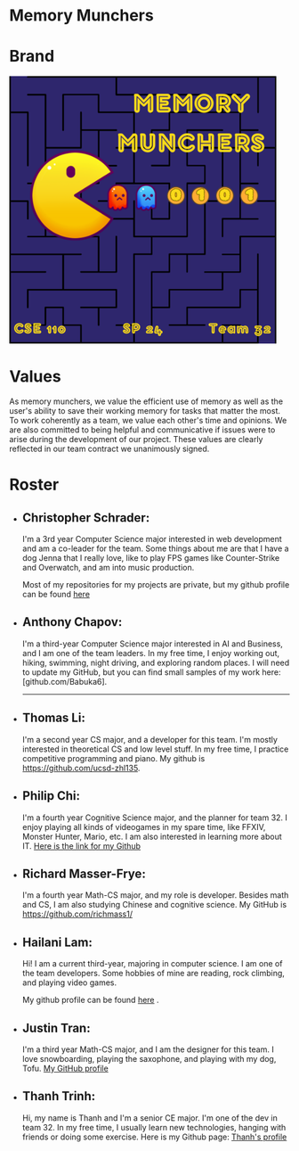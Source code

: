 # Memory Munchers

# Brand

![memory munchers logo](misc/memory-munchers_480.png)

# Values

As memory munchers, we value the efficient use of memory as well as the user's ability to save their working memory for tasks that matter the most. To work coherently as a team, we value each other's time and opinions. We are also committed to being helpful and communicative if issues were to arise during the development of our project. These values are clearly reflected in our team contract we unanimously signed.

# Roster

- ## **Christopher Schrader**:
    I'm a 3rd year Computer Science major interested in web development and am a co-leader for the team. Some things about me are that I have a dog Jenna that I really love, like to play FPS games like Counter-Strike and Overwatch, and am into music production.

    Most of my repositories for my projects are private, but my github profile can be found [here](https://github.com/chris-529)
- ## **Anthony Chapov**:
    I'm a third-year Computer Science major interested in AI and Business, and I am one of the team leaders. In my free time, I enjoy working out, hiking, swimming, night driving, and exploring random places. I will need to update my GitHub, but you can find small samples of my work here: [github.com/Babuka6].

    ---
- ## **Thomas Li**:
  I'm a second year CS major, and a developer for this team. I'm mostly interested in theoretical CS and low level stuff. In my free time, I practice competitive programming and piano. My github is https://github.com/ucsd-zhl135.
  
- ## **Philip Chi**:
  I'm a fourth year Cognitive Science major, and the planner for team 32. I enjoy playing all kinds of videogames in my spare time, like FFXIV, Monster Hunter, Mario, etc. I am also interested in learning more about IT. [Here is the link for my Github](https://github.com/philchi)

- ## **Richard Masser-Frye**:
  I'm a fourth year Math-CS major, and my role is developer. Besides math and CS, I am also studying Chinese and cognitive science. My GitHub is https://github.com/richmass1/

- ## **Hailani Lam**:
  Hi! I am a current third-year, majoring in computer science. I am one of the team developers. Some hobbies of mine are reading, rock climbing, and playing video games.
  
  My github profile can be found [here](https://github.com/hlani) .
  
- ## **Justin Tran**:
  I'm a third year Math-CS major, and I am the designer for this team. I love snowboarding, playing the saxophone, and playing with my dog, Tofu. [My GitHub profile](https://github.com/jtran-9)


- ## **Thanh Trinh**:
  Hi, my name is Thanh and I'm a senior CE major. I'm one of the dev in team 32. In my free time, I usually learn new technologies, hanging with friends or doing some exercise. Here is my Github page: [Thanh's profile](https://github.com/jayden789)
